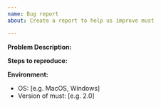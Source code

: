 ```yaml
---
name: Bug report
about: Create a report to help us improve must

---
```


**Problem Description:**

**Steps to reproduce:**

**Environment:**
 - OS: [e.g. MacOS, Windows]
 - Version of must: [e.g. 2.0]